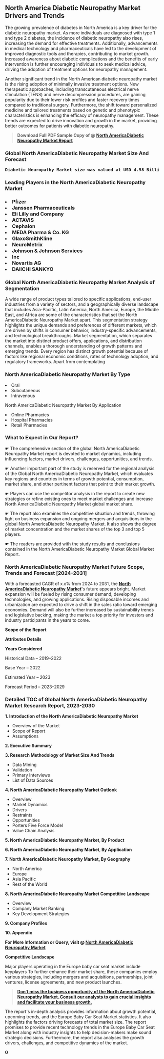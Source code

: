 <p><h2>North America Diabetic Neuropathy Market Drivers and Trends</h2><p>The growing prevalence of diabetes in North America is a key driver for the diabetic neuropathy market. As more individuals are diagnosed with type 1 and type 2 diabetes, the incidence of diabetic neuropathy also rises, increasing the demand for effective treatments. Additionally, advancements in medical technology and pharmaceuticals have led to the development of improved diagnostic tools and therapies, contributing to market growth. Increased awareness about diabetic complications and the benefits of early intervention is further encouraging individuals to seek medical advice, driving the adoption of treatment options for neuropathy management.</p><p>Another significant trend in the North American diabetic neuropathy market is the rising adoption of minimally invasive treatment options. New therapeutic approaches, including transcutaneous electrical nerve stimulation (TENS) and nerve decompression procedures, are gaining popularity due to their lower risk profiles and faster recovery times compared to traditional surgery. Furthermore, the shift toward personalized medicine and tailored treatments based on genetic and phenotypic characteristics is enhancing the efficacy of neuropathy management. These trends are expected to drive innovation and growth in the market, providing better outcomes for patients with diabetic neuropathy.</p></p><blockquote id="" class=""><strong>Download Full PDF Sample Copy of @&nbsp;<a href="https://www.verifiedmarketreports.com/download-sample/?rid=846100&utm_source=GitHub-Jan&utm_medium=258" target="_blank">North AmericaDiabetic Neuropathy Market Report</a>&nbsp;&nbsp;</strong></blockquote><h3 id="" class=""><strong>Global&nbsp;North AmericaDiabetic Neuropathy Market Size And Forecast</strong></h3><pre class="reader-text-block__code-block"><strong>Diabetic Neuropathy Market size was valued at USD 4.58 Billion in 2022 and is projected to reach USD 9.29 Billion by 2030, growing at a CAGR of 9.4% from 2024 to 2030.</strong></pre><h3 id="" class="">Leading Players in the&nbsp;North AmericaDiabetic Neuropathy Market</h3><h3 class=""></Li><Li>Pfizer</Li><Li> Janssen Pharmaceuticals</Li><Li> Eli Lilly and Company</Li><Li> ACTAVIS</Li><Li> Cephalon</Li><Li> MEDA Pharma & Co. KG</Li><Li> GlaxoSmithKline</Li><Li> NeuroMetrix</Li><Li> Johnson & Johnson Services</Li><Li> Inc</Li><Li> Novartis AG</Li><Li> DAIICHI SANKYO</h3><h3 id="" class="">Global&nbsp;North AmericaDiabetic Neuropathy Market Analysis of Segmentation</h3><p id="" class="">A wide range of product types tailored to specific applications, end-user industries from a variety of sectors, and a geographically diverse landscape that includes Asia-Pacific, Latin America, North America, Europe, the Middle East, and Africa are some of the characteristics that set the North AmericaDiabetic Neuropathy Market apart. This segmentation strategy highlights the unique demands and preferences of different markets, which are driven by shifts in consumer behavior, industry-specific advancements, and technological breakthroughs. Market segmentation, which separates the market into distinct product offers, applications, and distribution channels, enables a thorough understanding of growth patterns and emerging trends. Every region has distinct growth potential because of factors like regional economic conditions, rates of technology adoption, and regulatory frameworks. Apart from contemplating</p><h3 id="" class="">North AmericaDiabetic Neuropathy Market&nbsp;By Type</h3><p></Li><Li>Oral</Li><Li> Subcutaneous</Li><Li> Intravenous</p><div class="" data-test-id=""><p>North AmericaDiabetic Neuropathy Market&nbsp;By Application</p></div><p class=""></Li><Li>Online Pharmacies</Li><Li> Hospital Pharmacies</Li><Li> Retail Pharmacies</p><div class="" data-test-id=""><h3><span class="">What to Expect in Our Report?</span></h3></div><div class="" data-test-id=""><p><span class="">☛ The comprehensive section of the global North AmericaDiabetic Neuropathy Market report is devoted to market dynamics, including influencing factors, market drivers, challenges, opportunities, and trends.</span></p></div><div class="" data-test-id=""><p><span class="">☛ Another important part of the study is reserved for the regional analysis of the Global North AmericaDiabetic Neuropathy Market, which evaluates key regions and countries in terms of growth potential, consumption, market share, and other pertinent factors that point to their market growth.</span></p></div><div class="" data-test-id=""><p><span class="">☛ Players can use the competitor analysis in the report to create new strategies or refine existing ones to meet market challenges and increase North AmericaDiabetic Neuropathy Market global market share.</span></p></div><div class="" data-test-id=""><p><span class="">☛ The report also examines the competitive situation and trends, throwing light on business expansion and ongoing mergers and acquisitions in the global North AmericaDiabetic Neuropathy Market. It also shows the degree of market concentration and the market shares of the top 3 and top 5 players.</span></p></div><div class="" data-test-id=""><p><span class="">☛ The readers are provided with the study results and conclusions contained in the North AmericaDiabetic Neuropathy Market Global Market Report.</span></p></div><div class="" data-test-id=""><h3><span class="">North AmericaDiabetic Neuropathy Market Future Scope, Trends and Forecast [2024-2031]</span></h3></div><div class="" data-test-id=""><p><span class="">With a forecasted CAGR of x.x% from 2024 to 2031, the <strong><a href="https://www.verifiedmarketreports.com/download-sample/?rid=846100&utm_source=GitHub-Jan&utm_medium=258" target="_blank">North AmericaDiabetic Neuropathy Market</a>'</strong>s future appears bright. Market expansion will be fueled by rising consumer demand, developing technologies, and growing applications. Rising disposable incomes and urbanization are expected to drive a shift in the sales ratio toward emerging economies. Demand will also be further increased by sustainability trends and legislative backing, making the market a top priority for investors and industry participants in the years to come.</span></p><p id="ember66" class="ember-view reader-text-block__paragraph"><strong>Scope of the Report</strong></p><p id="ember67" class="ember-view reader-text-block__paragraph"><strong>Attributes Details</strong></p><p id="ember68" class="ember-view reader-text-block__paragraph"><strong>Years Considered</strong></p><p id="ember69" class="ember-view reader-text-block__paragraph">Historical Data &ndash; 2019&ndash;2022</p><p id="ember70" class="ember-view reader-text-block__paragraph">Base Year &ndash; 2022</p><p id="ember71" class="ember-view reader-text-block__paragraph">Estimated Year &ndash; 2023</p><p id="ember72" class="ember-view reader-text-block__paragraph">Forecast Period &ndash; 2023&ndash;2029</p></div><h3 id="" class="">Detailed TOC of Global North AmericaDiabetic Neuropathy Market Research Report, 2023-2030</h3><p id="" class=""><strong>1. Introduction of the North AmericaDiabetic Neuropathy Market</strong></p><ul><li>Overview of the Market</li><li>Scope of Report</li><li>Assumptions</li></ul><p id="" class=""><strong>2. Executive Summary</strong></p><p id="" class=""><strong>3. Research Methodology of Market Size And Trends</strong></p><ul><li>Data Mining</li><li>Validation</li><li>Primary Interviews</li><li>List of Data Sources</li></ul><p id="" class=""><strong>4. North AmericaDiabetic Neuropathy Market Outlook</strong></p><ul><li>Overview</li><li>Market Dynamics</li><li>Drivers</li><li>Restraints</li><li>Opportunities</li><li>Porters Five Force Model</li><li>Value Chain Analysis</li></ul><p id="" class=""><strong>5. North AmericaDiabetic Neuropathy Market, By Product</strong></p><p id="" class=""><strong>6. North AmericaDiabetic Neuropathy Market, By Application</strong></p><p id="" class=""><strong>7. North AmericaDiabetic Neuropathy Market, By Geography</strong></p><ul><li>North America</li><li>Europe</li><li>Asia Pacific</li><li>Rest of the World</li></ul><p id="" class=""><strong>8. North AmericaDiabetic Neuropathy Market Competitive Landscape</strong></p><ul><li>Overview</li><li>Company Market Ranking</li><li>Key Development Strategies</li></ul><p id="" class=""><strong>9. Company Profiles</strong></p><p id="" class=""><strong>10. Appendix</strong></p><p><strong>For More Information or Query, visit&nbsp;@ <a href="https://www.verifiedmarketreports.com/product/diabetic-neuropathy-market/" target="_blank">North AmericaDiabetic Neuropathy Market</a></strong></p><p id="ember61" class="ember-view reader-text-block__paragraph"><strong>Competitive Landscape</strong></p><p id="ember62" class="ember-view reader-text-block__paragraph">Major players operating in the Europe baby car seat market include keyplayers To further enhance their market share, these companies employ various strategies, including mergers and acquisitions, partnerships, joint ventures, license agreements, and new product launches.</p><blockquote id="ember63" class="ember-view reader-text-block__blockquote"><strong><a href="https://www.verifiedmarketreports.com/download-sample/?rid=846100&utm_source=GitHub-Jan&utm_medium=258" target="_blank">Don&rsquo;t miss the business opportunity of the North AmericaDiabetic Neuropathy Market. Consult our analysts to gain crucial insights and facilitate your business growth.</a></strong></blockquote><p id="ember64" class="ember-view reader-text-block__paragraph">The report's in-depth analysis provides information about growth potential, upcoming trends, and the Europe Baby Car Seat Market statistics. It also highlights the factors driving forecasts of total market size. The report promises to provide recent technology trends in the Europe Baby Car Seat Market along with industry insights to help decision-makers make sound strategic decisions. Furthermore, the report also analyses the growth drivers, challenges, and competitive dynamics of the market.</p><p class="ember-view reader-text-block__paragraph"><strong>0</strong></p>
